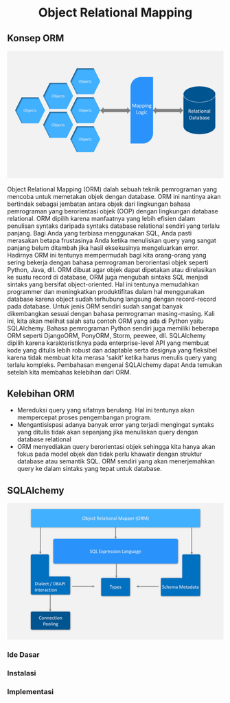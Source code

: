 <center><h1>Object Relational Mapping </center>

## Konsep ORM

<img src="assets/ORM concept.PNG">

Object Relational Mapping (ORM) dalah sebuah teknik pemrograman yang mencoba untuk memetakan objek dengan database. ORM ini nantinya akan bertindak sebagai jembatan antara objek dari lingkungan bahasa pemrograman yang berorientasi objek (OOP) dengan lingkungan database relational. ORM dipilih karena manfaatnya yang lebih efisien dalam penulisan syntaks daripada syntaks database relational sendiri yang terlalu panjang. Bagi Anda yang terbiasa menggunakan SQL, Anda pasti merasakan betapa frustasinya Anda ketika menuliskan query yang sangat panjang belum ditambah jika hasil eksekusinya mengeluarkan error. Hadirnya ORM ini tentunya mempermudah bagi kita orang-orang yang sering bekerja dengan bahasa pemrograman berorientasi objek seperti Python, Java, dll. ORM dibuat agar objek dapat dipetakan atau direlasikan ke suatu record di database, ORM juga mengubah sintaks SQL menjadi sintaks yang bersifat object-oriented. Hal ini tentunya memudahkan programmer dan meningkatkan produktifitas dalam hal menggunakan database karena object sudah terhubung langsung dengan record-record pada database. Untuk jenis ORM sendiri sudah sangat banyak dikembangkan sesuai dengan bahasa pemrograman masing-masing. Kali ini, kita akan melihat salah satu contoh ORM yang ada di Python yaitu SQLAlchemy. Bahasa pemrograman Python sendiri juga memiliki beberapa ORM seperti DjangoORM, PonyORM, Storm, peewee, dll. SQLAlchemy dipilih karena karakteristiknya pada enterprise-level API yang membuat kode yang ditulis lebih robust dan adaptable serta designya yang fleksibel karena tidak membuat kita merasa 'sakit' ketika harus menulis query yang terlalu kompleks. Pembahasan mengenai SQLAlchemy dapat Anda temukan setelah kita membahas kelebihan dari ORM.

## Kelebihan ORM
- Mereduksi query yang sifatnya berulang. Hal ini tentunya akan mempercepat proses pengembangan program.
- Mengantisispasi adanya banyak error yang terjadi mengingat syntaks yang ditulis tidak akan sepanjang jika menuliskan query dengan database relational
- ORM menyediakan query berorientasi objek sehingga kita hanya akan fokus pada model objek dan tidak perlu khawatir dengan struktur database atau semantik SQL. ORM sendiri yang akan menerjemahkan query ke dalam sintaks yang tepat untuk database.

## SQLAlchemy

<img src="assets/CoreORM.PNG">

### Ide Dasar

### Instalasi

### Implementasi 